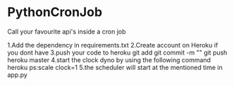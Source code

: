# PythonCronJob
Call your favourite api's inside a cron job

1.Add the dependency in requirements.txt
2.Create account on Heroku if you dont have
3.push your code to heroku
  git add 
  git commit -m ""
  git push heroku master
4.start the clock dyno by using the following command
  heroku ps:scale clock=1
5.the scheduler will start at the mentioned time in app.py 



